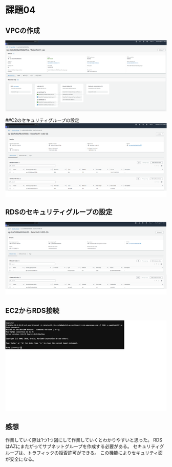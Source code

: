 # 課題04

## VPCの作成
![vpc](image04-1/vpc.png)

##C2のセキュリティグループの設定
![ec2](image04-1/ec2-sg.png)

## RDSのセキュリティグループの設定
![rdssg](image04-1/sg-rds.png)


## EC2からRDS接続
![ec2rds](image04-1/ec2-rds.png)

## 感想
作業していく際は1つ1つ図にして作業していくとわかりやすいと思った。
RDSはAZにまたがってサブネットグループを作成する必要がある。
セキュリティグループは、トラフィックの拒否許可ができる。
この機能によりセキュリティ面が安全になる。
